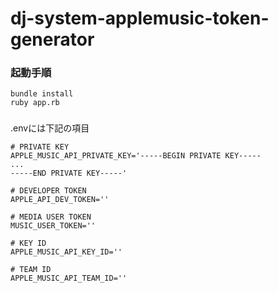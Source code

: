 # dj-system-applemusic-token-generator

### 起動手順
```
bundle install
ruby app.rb
```

### 

.envには下記の項目
```
# PRIVATE KEY
APPLE_MUSIC_API_PRIVATE_KEY='-----BEGIN PRIVATE KEY-----
...
-----END PRIVATE KEY-----'

# DEVELOPER TOKEN
APPLE_API_DEV_TOKEN=''

# MEDIA USER TOKEN
MUSIC_USER_TOKEN=''

# KEY ID
APPLE_MUSIC_API_KEY_ID=''

# TEAM ID
APPLE_MUSIC_API_TEAM_ID=''
```
